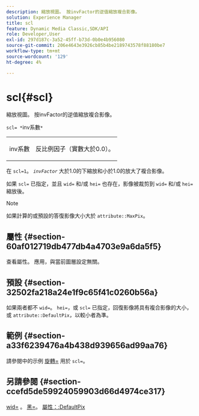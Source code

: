 ```yaml
---
description: 縮放視圖。 按invFactor的逆值縮放複合影像。
solution: Experience Manager
title: scl
feature: Dynamic Media Classic,SDK/API
role: Developer,User
exl-id: 297d187c-3a52-45ff-b73d-0b0e4b956080
source-git-commit: 206e4643e3926cb85b4be2189743578f88180be7
workflow-type: tm+mt
source-wordcount: '129'
ht-degree: 4%

---
```


# scl{#scl}

縮放視圖。 按invFactor的逆值縮放複合影像。

`scl= *`inv系數`*`

<table id="simpletable_A09F5EECAC2B4E0F8633D71C6AD36D8D"> 
 <tr class="strow"> 
  <td class="stentry"> <p><span class="varname"> inv系數</span> </p> </td> 
  <td class="stentry"> <p>反比例因子（實數大於0.0）。 </p></td> 
 </tr> 
</table>

在 `scl=1`。 *`invFactor`* 大於1.0的下縮放和小於1.0的放大了複合影像。

如果 `scl=` 已指定，並且 `wid=` 和/或 `hei=` 也存在，影像被裁剪到 `wid=` 和/或 `hei=` 縮放後。

>[!NOTE]
>
>如果計算的或預設的答復影像大小大於 `attribute::MaxPix`。

## 屬性 {#section-60af012719db477db4a4703e9a6da5f5}

查看屬性。 應用，與當前圖層設定無關。

## 預設 {#section-32502fa218a24e1f9c65f41c0260b56a}

如果兩者都不 `wid=`。 `hei=`，或 `scl=` 已指定，回復影像將具有複合影像的大小，或 `attribute::DefaultPix`，以較小者為準。

## 範例 {#section-a33f6239476a4b438d939656ad99aa76}

請參閱中的示例 [旋轉=](../../../../../is-api/http-ref/image-serving-api-ref/c-http-protocol-reference/c-command-reference/r-rotate.md#reference-12abb086635546ec9ec2e1a793dc1096) 用於 `scl=`。

## 另請參閱 {#section-ccefd5de59924059903d66d4974ce317}

[wid=](../../../../../is-api/http-ref/image-serving-api-ref/c-http-protocol-reference/c-command-reference/r-is-http-wid.md#reference-bfeadcb67bf4485f851eb21345527e47) 。 [黑=](../../../../../is-api/http-ref/image-serving-api-ref/c-http-protocol-reference/c-command-reference/r-is-http-hei.md#reference-6d6f556ccc0e4b98a815e8a5c1944a96)。 [屬性：:DefaultPix](../../../../../is-api/image-catalog/image-serving-api-ref/c-image-catalog-reference/c-attributes-reference/r-defaultpix.md#reference-996b2c22b30f4fd9b970c84063306df1)
